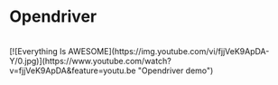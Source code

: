 # Opendriver
<br>
[![Everything Is AWESOME](https://img.youtube.com/vi/fjjVeK9ApDA-Y/0.jpg)](https://www.youtube.com/watch?v=fjjVeK9ApDA&feature=youtu.be "Opendriver demo")
